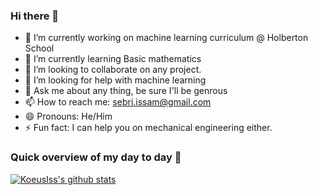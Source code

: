 ### Hi there 👋


- 🔭 I’m currently working on machine learning curriculum @ Holberton School
- 🌱 I’m currently learning Basic mathematics
- 👯 I’m looking to collaborate on any project.
- 🤔 I’m looking for help with machine learning
- 💬 Ask me about any thing, be sure I'll be genrous
- 📫 How to reach me: <sebri.issam@gmail.com>
- 😄 Pronouns: He/Him
- ⚡ Fun fact: I can help you on mechanical engineering either.

### Quick overview of my day to day :art:

[![KoeusIss's github stats](https://github-readme-stats.vercel.app/api?username=KoeusIss&show_icons=true)](https://github.com/KoeusIss)
